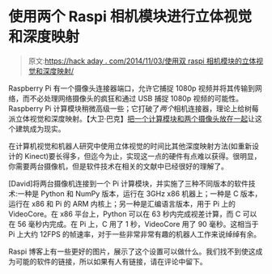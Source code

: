 # 使用两个 Raspi 相机模块进行立体视觉和深度映射

> 原文:[https://hack aday . com/2014/11/03/使用双 raspi 相机模块的立体视觉和深度映射/](https://hackaday.com/2014/11/03/stereo-vision-and-depth-mapping-with-two-raspi-camera-modules/)

Raspberry Pi 有一个摄像头连接器端口，允许它捕捉 1080p 视频并将其传输到网络，而不必处理网络摄像头的疯狂和通过 USB 捕捉 1080p 视频的可能性。Raspberry Pi 计算模块稍微高级一些；它打破了*两个*相机连接器，理论上给树莓派立体视觉和深度映射。【大卫·巴克】[把一个计算模块和两个摄像头放在一起](http://www.argondesign.com/case-studies/2014/oct/21/stereo-depth-perception-raspberry-pi/)让这个建筑成为现实。

在计算机视觉和机器人研究中使用立体视觉的时间比其他深度映射方法(如重新设计的 Kinect)要长得多，但迄今为止，实现这一点的硬件有点难以获得。很明显，你需要两台摄像机，但是软件技术在相关的文献中已经很好的理解了。

[David]将两台摄像机连接到一个 Pi 计算模块，并实施了三种不同版本的软件技术:一种是 Python 和 NumPy 版本，运行在 3GHz x86 机器上；一种是 C 版本，运行在 x86 和 Pi 的 ARM 内核上；另一种是汇编语言版本，用于 Pi 上的 VideoCore。在 x86 平台上，Python 可以在 63 秒内完成视差计算，而 C 可以在 56 毫秒内完成。在 Pi 上，C 用了 1 秒，VideoCore 用了 90 毫秒。这相当于 Pi 上大约 12FPS 的帧速率，对于一些非常非常有趣的机器人工作来说绰绰有余。

Raspi 博客上有一些更好的图片，展示了这个设置可以做什么。我们找不到使这成为可能的软件的链接，所以如果有人有链接，请在评论中留下。